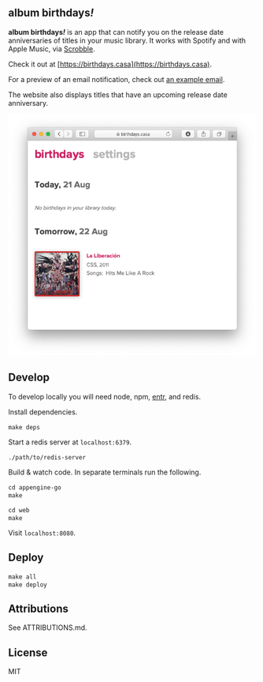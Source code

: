 ## album birthdays<i>!</i>

__album birthdays<i>!</i>__ is an app that can notify you on the release date anniversaries of titles in your music library. It works with Spotify and with Apple Music, via [Scrobble](https://scrobbl.es).

Check it out at [https://birthdays.casa](https://birthdays.casa).

For a preview of an email notification, check out [an example email](https://birthdays.casa/email-preview).

The website also displays titles that have an upcoming release date anniversary.

![](resources/readme_screenshot.png)

## Develop

To develop locally you will need node, npm, [entr](http://eradman.com/entrproject/), and redis.

Install dependencies.

```
make deps
```

Start a redis server at `localhost:6379`.

```
./path/to/redis-server
```

Build & watch code. In separate terminals run the following.

```
cd appengine-go
make
```

```
cd web
make
```

Visit `localhost:8080`.

## Deploy

```
make all
make deploy
```

## Attributions

See ATTRIBUTIONS.md.

## License

MIT
